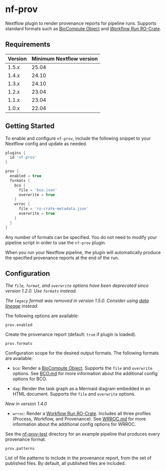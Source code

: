 # nf-prov

Nextflow plugin to render provenance reports for pipeline runs. Supports standard formats such as [BioCompute Object](https://biocomputeobject.org/) and [Workflow Run RO-Crate](https://www.researchobject.org/workflow-run-crate/).

## Requirements

| Version |	Minimum Nextflow version |
| ------- | ------------------------ |
| 1.5.x   | 25.04 |
| 1.4.x   | 24.10 |
| 1.3.x   | 24.10 |
| 1.2.x   | 23.04 |
| 1.1.x   | 23.04 |
| 1.0.x   | 22.04 |

## Getting Started

To enable and configure `nf-prov`, include the following snippet to your Nextflow config and update as needed.

```groovy
plugins {
  id 'nf-prov'
}

prov {
  enabled = true
  formats {
    bco {
      file = 'bco.json'
      overwrite = true
    }
    wrroc {
      file = 'ro-crate-metadata.json'
      overwrite = true
    }
  }
}
```

Any number of formats can be specified. You do not need to modify your pipeline script in order to use the `nf-prov` plugin.

When you run your Nextflow pipeline, the plugin will automatically produce the specified provenance reports at the end of the run.

## Configuration

*The `file`, `format`, and `overwrite` options have been deprecated since version 1.2.0. Use `formats` instead.*

*The `legacy` format was removed in version 1.5.0. Consider using [data lineage](https://nextflow.io/docs/latest/data-lineage.html) instead.*

The following options are available:

`prov.enabled`

Create the provenance report (default: `true` if plugin is loaded).

`prov.formats`

Configuration scope for the desired output formats. The following formats are available:

- `bco`: Render a [BioCompute Object](https://biocomputeobject.org/). Supports the `file` and `overwrite` options. See [BCO.md](docs/BCO.md) for more information about the additional config options for BCO.

- `dag`: Render the task graph as a Mermaid diagram embedded in an HTML document. Supports the `file` and `overwrite` options.

*New in version 1.4.0*

- `wrroc`: Render a [Workflow Run RO-Crate](https://www.researchobject.org/workflow-run-crate/). Includes all three profiles (Process, Workflow, and Provenance). See [WRROC.md](docs/WRROC.md) for more information about the additional config options for WRROC.

See the [nf-prov-test](./nf-prov-test) directory for an example pipeline that produces every provenance format.

`prov.patterns`

List of file patterns to include in the provenance report, from the set of published files. By default, all published files are included.
